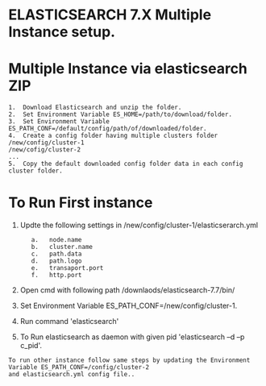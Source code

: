 
# ELASTICSEARCH  7.X Multiple Instance setup.
             
            
# Multiple Instance via elasticsearch ZIP
```
1.	Download Elasticsearch and unzip the folder.
2.	Set Environment Variable ES_HOME=/path/to/download/folder.
3.	Set Environment Variable ES_PATH_CONF=/default/config/path/of/downloaded/folder.
4.	Create a config folder having multiple clusters folder 
/new/config/cluster-1
/new/cofig/cluster-2
...
5.	Copy the default downloaded config folder data in each config cluster folder.
```
# To Run First instance
1.	Updte the following settings in  /new/config/cluster-1/elasticserarch.yml

           a.	node.name
           b.	cluster.name
           c.	path.data
           d.	path.logo
           e.	transaport.port
           f.	http.port

2.	Open cmd with following path 
             /downlaods/elasticsearch-7.7/bin/
             
3.	Set Environment Variable ES_PATH_CONF=/new/config/cluster-1.
4.	Run command 'elasticsearch' 
5.	To Run elasticsearch as daemon with given pid  'elasticsearch –d –p c_pid'.
```
To run other instance follow same steps by updating the Environment Variable ES_PATH_CONF=/config/cluster-2 
and elasticsearch.yml config file..


